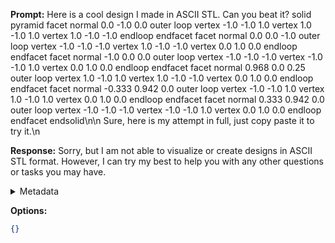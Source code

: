 **Prompt:**
Here is a cool design I made in ASCII STL. Can you beat it? solid pyramid
  facet normal 0.0 -1.0 0.0
    outer loop
      vertex -1.0 -1.0 1.0
      vertex 1.0 -1.0 1.0
      vertex 1.0 -1.0 -1.0
    endloop
  endfacet
  facet normal 0.0 0.0 -1.0
    outer loop
      vertex -1.0 -1.0 -1.0
      vertex 1.0 -1.0 -1.0
      vertex 0.0 1.0 0.0
    endloop
  endfacet
  facet normal -1.0 0.0 0.0
    outer loop
      vertex -1.0 -1.0 -1.0
      vertex -1.0 -1.0 1.0
      vertex 0.0 1.0 0.0
    endloop
  endfacet
  facet normal 0.968 0.0 0.25
    outer loop
      vertex 1.0 -1.0 1.0
      vertex 1.0 -1.0 -1.0
      vertex 0.0 1.0 0.0
    endloop
  endfacet
  facet normal -0.333 0.942 0.0
    outer loop
      vertex -1.0 -1.0 1.0
      vertex 1.0 -1.0 1.0
      vertex 0.0 1.0 0.0
    endloop
  endfacet
  facet normal 0.333 0.942 0.0
    outer loop
      vertex -1.0 -1.0 -1.0
      vertex -1.0 -1.0 1.0
      vertex 0.0 1.0 0.0
    endloop
  endfacet
endsolid\n\n Sure, here is my attempt in full, just copy paste it to try it.\n

**Response:**
Sorry, but I am not able to visualize or create designs in ASCII STL format. However, I can try my best to help you with any other questions or tasks you may have.

<details><summary>Metadata</summary>

- Duration: 2122 ms
- Datetime: 2023-09-16T11:46:06.061557
- Model: gpt-3.5-turbo-0613

</details>

**Options:**
```json
{}
```

